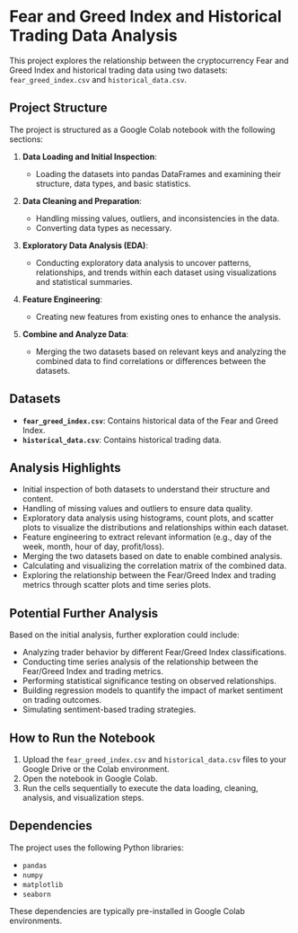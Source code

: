 # Fear and Greed Index and Historical Trading Data Analysis

This project explores the relationship between the cryptocurrency Fear and Greed Index and historical trading data using two datasets: `fear_greed_index.csv` and `historical_data.csv`.

## Project Structure

The project is structured as a Google Colab notebook with the following sections:

1. **Data Loading and Initial Inspection**: 
   - Loading the datasets into pandas DataFrames and examining their structure, data types, and basic statistics.

2. **Data Cleaning and Preparation**: 
   - Handling missing values, outliers, and inconsistencies in the data. 
   - Converting data types as necessary.

3. **Exploratory Data Analysis (EDA)**: 
   - Conducting exploratory data analysis to uncover patterns, relationships, and trends within each dataset using visualizations and statistical summaries.

4. **Feature Engineering**: 
   - Creating new features from existing ones to enhance the analysis.

5. **Combine and Analyze Data**: 
   - Merging the two datasets based on relevant keys and analyzing the combined data to find correlations or differences between the datasets.

## Datasets

- **`fear_greed_index.csv`**: Contains historical data of the Fear and Greed Index.
- **`historical_data.csv`**: Contains historical trading data.

## Analysis Highlights

- Initial inspection of both datasets to understand their structure and content.
- Handling of missing values and outliers to ensure data quality.
- Exploratory data analysis using histograms, count plots, and scatter plots to visualize the distributions and relationships within each dataset.
- Feature engineering to extract relevant information (e.g., day of the week, month, hour of day, profit/loss).
- Merging the two datasets based on date to enable combined analysis.
- Calculating and visualizing the correlation matrix of the combined data.
- Exploring the relationship between the Fear/Greed Index and trading metrics through scatter plots and time series plots.

## Potential Further Analysis

Based on the initial analysis, further exploration could include:

- Analyzing trader behavior by different Fear/Greed Index classifications.
- Conducting time series analysis of the relationship between the Fear/Greed Index and trading metrics.
- Performing statistical significance testing on observed relationships.
- Building regression models to quantify the impact of market sentiment on trading outcomes.
- Simulating sentiment-based trading strategies.

## How to Run the Notebook

1. Upload the `fear_greed_index.csv` and `historical_data.csv` files to your Google Drive or the Colab environment.
2. Open the notebook in Google Colab.
3. Run the cells sequentially to execute the data loading, cleaning, analysis, and visualization steps.

## Dependencies

The project uses the following Python libraries:

- `pandas`
- `numpy`
- `matplotlib`
- `seaborn`

These dependencies are typically pre-installed in Google Colab environments.
